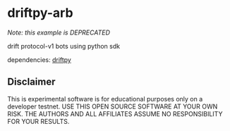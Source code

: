 # driftpy-arb

*Note: this example is DEPRECATED*

drift protocol-v1 bots using python sdk

dependencies: [driftpy](https://drift-labs.github.io/driftpy/)


Disclaimer
---
This is experimental software is for educational purposes only on a developer testnet. USE THIS OPEN SOURCE SOFTWARE AT YOUR OWN RISK. THE AUTHORS AND ALL AFFILIATES ASSUME NO RESPONSIBILITY FOR YOUR RESULTS.
